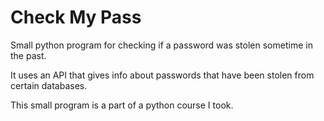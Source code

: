 # Check My Pass

Small python program for checking if a password was stolen sometime in the past.

It uses an API that gives info about passwords that have been stolen from certain databases.

This small program is a part of a python course I took.

